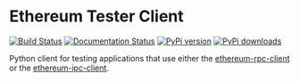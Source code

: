 # Ethereum Tester Client

[![Build Status](https://travis-ci.org/pipermerriam/ethereum-tester-client.png)](https://travis-ci.org/pipermerriam/ethereum-tester-client)
[![Documentation Status](https://readthedocs.org/projects/ethereum-tester-client/badge/?version=latest)](https://readthedocs.org/projects/ethereum-tester-client/?badge=latest)
[![PyPi version](https://pypip.in/v/ethereum-tester-client/badge.png)](https://pypi.python.org/pypi/ethereum-tester-client)
[![PyPi downloads](https://pypip.in/d/ethereum-tester-client/badge.png)](https://pypi.python.org/pypi/ethereum-rpc-client)
   

Python client for testing applications that use either the
[ethereum-rpc-client](https://github.com/pipermerriam/ethereum-rpc-client) or the [ethereum-ipc-client](https://github.com/pipermerriam/ethereum-ipc-client).
